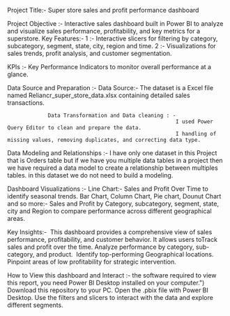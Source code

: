 Project Title:- 
               Super store sales and profit performance dashboard
               
Project Objective :- 
                   Interactive sales dashboard built in Power BI to analyze and visualize sales performance, profitability, and key metrics for a superstore.
Key Features:-
             1 :- Interactive slicers for filtering by category, subcategory, segment, state, city, region and time.
             2 :-  Visualizations for sales trends, profit analysis, and customer segmentation.

KPIs :- 
        Key Performance Indicators to monitor overall performance at a glance.

Data Source and Preparation :-
                 Data Source:-
                              The dataset is a Excel file named Reliancr_super_store_data.xlsx containing detailed sales transactions.
                              
                 Data Transformation and Data cleaning : - 
                                                          I used Power Query Editor to clean and prepare the data.
                                                          I handling of missing values, removing duplicates, and correcting data type.  
Data Modeling and Relationships :-
                                   I have only one dataset in this Project that is Orders table 
                                   but if we have you multiple data tables in a project then we have required a data model to create a relationship between multiples tables.
                                   in this dataset we do not need to build a modeling.
                                   
Dashboard Visualizations :-
               Line Chart:- Sales and Profit Over Time to identify seasonal trends.
               Bar Chart, Column Chart, Pie chart, Dounut Chart and so more:- Sales and Profit by Category, subcategory, segment, state, city and Region to compare performance across different geographical areas.

 Key Insights:- ​
                This dashboard provides a comprehensive view of sales performance, profitability, and customer behavior. 
                It allows users to ​Track sales and profit over the time.
                ​Analyze performance by category, sub-category, and product.
​                Identify top-performing Geographical locations.
​                Pinpoint areas of low profitability for strategic intervention.
              
  How to View this dashboard and Interact :-
                                           the software required to view this report, you need Power BI Desktop installed on your computer.")
                                           Download this repository to your PC.
                                           Open the .pbix file with Power BI Desktop.
                                           Use the filters and slicers to interact with the data and explore different segments.



